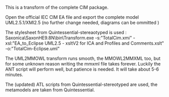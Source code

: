 This is a transform of the complete CIM package.

Open the official IEC CIM EA file and export the complete model UML2.5.1/XMI2.5 (no further change needed, diagrams can be ommitted )

The stylesheet from Quintessential-stereaotyped is used :
Saxonica\SaxonHE9.8N\bin\Transform.exe -s:"TotalCim.xmi" -xsl:"EA_to_Eclipse UML2.5 - xsltV2 for ICA and Profiles and Comments.xslt" -o:"TotalCim-Eclipse.uml"

The UML2MMOWL transform runs smooth, the MMOWL2MMXML too, but for some unknown reason writing the mmxml file takes forever.
Luckily the ANT script will perform well, but patience is needed. It will take about 5-6 minutes.

The (updated) ATL scripts from Quintessential-stereotyped are used, the metamodels are taken from Quintessential.
